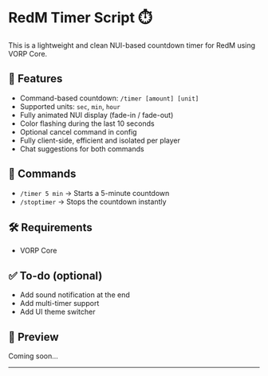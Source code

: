 # RedM Timer Script ⏱️

This is a lightweight and clean NUI-based countdown timer for RedM using VORP Core.

## 🔧 Features

- Command-based countdown: `/timer [amount] [unit]`
- Supported units: `sec`, `min`, `hour`
- Fully animated NUI display (fade-in / fade-out)
- Color flashing during the last 10 seconds
- Optional cancel command in config
- Fully client-side, efficient and isolated per player
- Chat suggestions for both commands

## 🚀 Commands

- `/timer 5 min` → Starts a 5-minute countdown
- `/stoptimer` → Stops the countdown instantly

## 🛠️ Requirements

- VORP Core

## ✅ To-do (optional)

- Add sound notification at the end
- Add multi-timer support
- Add UI theme switcher

## 📸 Preview

Coming soon...

---


